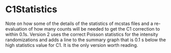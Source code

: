# C1Statistics
Note on how some of the details of the statistics of mcstas files and a re-evaluation of how many 
counts will be needed to get the C1 correction to within 0.1s.
Version 2 uses the correct Poisson statistics for the intensity randomizations and adds a line to the summary
graph that is 0.1 s below the high statistics value for C1. It is the only version worth reading.
